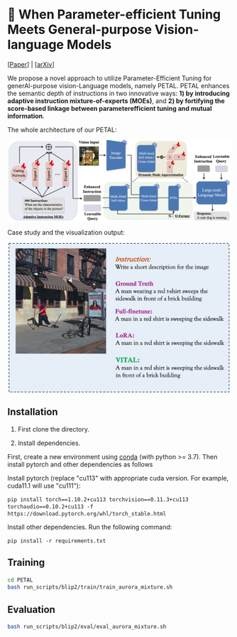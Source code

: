 # 🌺 When Parameter-efficient Tuning Meets General-purpose Vision-language Models

[[Paper](https://arxiv.org/abs/2312.12458)] | [[arXiv](https://arxiv.org/abs/2312.12458)] 

We propose a novel approach to utilize Parameter-Efficient Tuning for generAl-purpose vision-Language models, namely PETAL. PETAL enhances the semantic depth of instructions in two innovative ways: **1) by introducing adaptive instruction mixture-of-experts (MOEs)**, and **2) by fortifying the score-based linkage between parameterefficient tuning and mutual information**.

The whole architecture of our PETAL:

<a href="url"><img src="https://github.com/melonking32/PETAL/blob/main/assets/main.png" align="center" width="800" ></a>

Case study and the visualization output:

<a href="url"><img src="https://github.com/melonking32/PETAL/blob/main/assets/Case1.jpg" align="center" width="800" ></a>


## Installation

1. First clone the directory.

2. Install dependencies.

First, create a new environment using [conda](https://docs.conda.io/en/latest/miniconda.html) (with python >= 3.7). Then install pytorch and other dependencies as follows 

Install pytorch (replace "cu113" with appropriate cuda version. For example, cuda11.1 will use "cu111"):
```code
pip install torch==1.10.2+cu113 torchvision==0.11.3+cu113 torchaudio==0.10.2+cu113 -f https://download.pytorch.org/whl/torch_stable.html
```

Install other dependencies. Run the following command:
```code
pip install -r requirements.txt 
```

## Training
```bash
cd PETAL
bash run_scripts/blip2/train/train_aurora_mixture.sh
```

## Evaluation
```bash
bash run_scripts/blip2/eval/eval_aurora_mixture.sh
```
